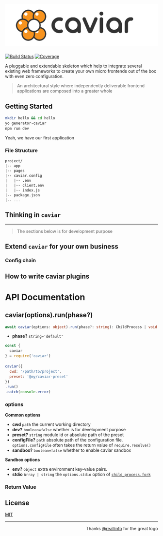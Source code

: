 # ![caviar](logo/readme.png)

[![Build Status](https://travis-ci.org/caviarjs/caviar.svg?branch=master)](https://travis-ci.org/caviarjs/caviar)
[![Coverage](https://codecov.io/gh/caviarjs/caviar/branch/master/graph/badge.svg)](https://codecov.io/gh/caviarjs/caviar)

A pluggable and extendable skeleton which help to integrate several existing web frameworks to create your own micro frontends out of the box with even zero configuration.

> An architectural style where independently deliverable frontend applications are composed into a greater whole

## Getting Started

```sh
mkdir hello && cd hello
yo generator-caviar
npm run dev
```

Yeah, we have our first application

### File Structure

```
project/
|-- app
|-- pages
|-- caviar.config
|   |-- .env
|   |-- client.env
|   |-- index.js
|-- package.json
|-- ...
```

## Thinking in `caviar`

****

> The sections below is for development purpose

## Extend `caviar` for your own business

### Config chain

## How to write caviar plugins

# API Documentation

## caviar(options).run(phase?)

```ts
await caviar(options: object).run(phase?: string): ChildProcess | void
```

- **phase?** `string='default'`

```js
const {
  caviar
} = require('caviar')

caviar({
  cwd: '/path/to/project',
  preset: '@my/caviar-preset'
})
.run()
.catch(console.error)
```

### options

**Common options**

- **cwd** `path` the current working directory
- **dev?** `boolean=false` whether is for development purpose
- **preset?** `string` module id or absolute path of the preset
- **configFile?** `path` absolute path of the configuration file. `options.configFile` often takes the return value of `require.resolve()`
- **sandbox?** `boolean=false` whether to enable caviar sandbox

**Sandbox options**

- **env?** `object` extra environment key-value pairs.
- **stdio** `Array | string` the `options.stdio` option of [`child_process.fork`](https://nodejs.org/dist/latest/docs/api/child_process.html#child_process_child_process_fork_modulepath_args_options)

### Return Value

## License

[MIT](LICENSE)

****

<p align="right">Thanks <a href="https://github.com/reallinfo">@reallinfo</a> for the great logo<p>

